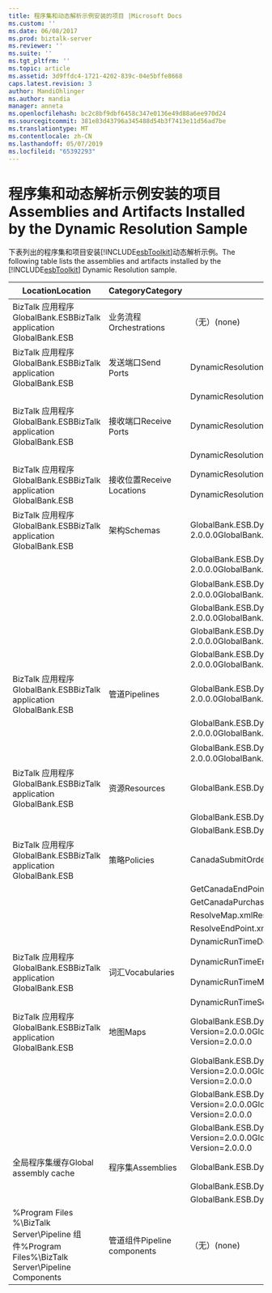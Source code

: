 ```yaml
---
title: 程序集和动态解析示例安装的项目 |Microsoft Docs
ms.custom: ''
ms.date: 06/08/2017
ms.prod: biztalk-server
ms.reviewer: ''
ms.suite: ''
ms.tgt_pltfrm: ''
ms.topic: article
ms.assetid: 3d9ffdc4-1721-4202-839c-04e5bffe8668
caps.latest.revision: 3
author: MandiOhlinger
ms.author: mandia
manager: anneta
ms.openlocfilehash: bc2c8bf9dbf6458c347e0136e49d88a6ee970d24
ms.sourcegitcommit: 381e83d43796a345488d54b3f7413e11d56ad7be
ms.translationtype: MT
ms.contentlocale: zh-CN
ms.lasthandoff: 05/07/2019
ms.locfileid: "65392293"
---
```

# <a name="assemblies-and-artifacts-installed-by-the-dynamic-resolution-sample"></a><span data-ttu-id="e08cd-102">程序集和动态解析示例安装的项目</span><span class="sxs-lookup"><span data-stu-id="e08cd-102">Assemblies and Artifacts Installed by the Dynamic Resolution Sample</span></span>
<span data-ttu-id="e08cd-103">下表列出的程序集和项目安装[!INCLUDE[esbToolkit](../includes/esbtoolkit-md.md)]动态解析示例。</span><span class="sxs-lookup"><span data-stu-id="e08cd-103">The following table lists the assemblies and artifacts installed by the [!INCLUDE[esbToolkit](../includes/esbtoolkit-md.md)] Dynamic Resolution sample.</span></span>  
  
|<span data-ttu-id="e08cd-104">Location</span><span class="sxs-lookup"><span data-stu-id="e08cd-104">Location</span></span>|<span data-ttu-id="e08cd-105">Category</span><span class="sxs-lookup"><span data-stu-id="e08cd-105">Category</span></span>|<span data-ttu-id="e08cd-106">名称和版本的组件</span><span class="sxs-lookup"><span data-stu-id="e08cd-106">Name and version of the component</span></span>|  
|--------------|--------------|---------------------------------------|  
|<span data-ttu-id="e08cd-107">BizTalk 应用程序 GlobalBank.ESB</span><span class="sxs-lookup"><span data-stu-id="e08cd-107">BizTalk application GlobalBank.ESB</span></span>|<span data-ttu-id="e08cd-108">业务流程</span><span class="sxs-lookup"><span data-stu-id="e08cd-108">Orchestrations</span></span>|<span data-ttu-id="e08cd-109">（无）</span><span class="sxs-lookup"><span data-stu-id="e08cd-109">(none)</span></span>|  
|<span data-ttu-id="e08cd-110">BizTalk 应用程序 GlobalBank.ESB</span><span class="sxs-lookup"><span data-stu-id="e08cd-110">BizTalk application GlobalBank.ESB</span></span>|<span data-ttu-id="e08cd-111">发送端口</span><span class="sxs-lookup"><span data-stu-id="e08cd-111">Send Ports</span></span>|<span data-ttu-id="e08cd-112">DynamicResolutionSolicitResp</span><span class="sxs-lookup"><span data-stu-id="e08cd-112">DynamicResolutionSolicitResp</span></span>|  
|||<span data-ttu-id="e08cd-113">DynamicResolutionOneWay</span><span class="sxs-lookup"><span data-stu-id="e08cd-113">DynamicResolutionOneWay</span></span>|  
|<span data-ttu-id="e08cd-114">BizTalk 应用程序 GlobalBank.ESB</span><span class="sxs-lookup"><span data-stu-id="e08cd-114">BizTalk application GlobalBank.ESB</span></span>|<span data-ttu-id="e08cd-115">接收端口</span><span class="sxs-lookup"><span data-stu-id="e08cd-115">Receive Ports</span></span>|<span data-ttu-id="e08cd-116">DynamicResolutionReqResp</span><span class="sxs-lookup"><span data-stu-id="e08cd-116">DynamicResolutionReqResp</span></span>|  
|||<span data-ttu-id="e08cd-117">DynamicResolution</span><span class="sxs-lookup"><span data-stu-id="e08cd-117">DynamicResolution</span></span>|  
|<span data-ttu-id="e08cd-118">BizTalk 应用程序 GlobalBank.ESB</span><span class="sxs-lookup"><span data-stu-id="e08cd-118">BizTalk application GlobalBank.ESB</span></span>|<span data-ttu-id="e08cd-119">接收位置</span><span class="sxs-lookup"><span data-stu-id="e08cd-119">Receive Locations</span></span>|<span data-ttu-id="e08cd-120">DynamicResolutionReqResp_SOAP</span><span class="sxs-lookup"><span data-stu-id="e08cd-120">DynamicResolutionReqResp_SOAP</span></span><br /><br /> <span data-ttu-id="e08cd-121">DynamicResolution_FILE</span><span class="sxs-lookup"><span data-stu-id="e08cd-121">DynamicResolution_FILE</span></span>|  
|<span data-ttu-id="e08cd-122">BizTalk 应用程序 GlobalBank.ESB</span><span class="sxs-lookup"><span data-stu-id="e08cd-122">BizTalk application GlobalBank.ESB</span></span>|<span data-ttu-id="e08cd-123">架构</span><span class="sxs-lookup"><span data-stu-id="e08cd-123">Schemas</span></span>|<span data-ttu-id="e08cd-124">GlobalBank.ESB.DynamicResolution.Schemas.CNPurchaseOrderResponse Version 2.0.0.0</span><span class="sxs-lookup"><span data-stu-id="e08cd-124">GlobalBank.ESB.DynamicResolution.Schemas.CNPurchaseOrderResponse Version 2.0.0.0</span></span>|  
|||<span data-ttu-id="e08cd-125">GlobalBank.ESB.DynamicResolution.Schemas.NAOrderDoc Version 2.0.0.0</span><span class="sxs-lookup"><span data-stu-id="e08cd-125">GlobalBank.ESB.DynamicResolution.Schemas.NAOrderDoc Version 2.0.0.0</span></span>|  
|||<span data-ttu-id="e08cd-126">GlobalBank.ESB.DynamicResolution.Schemas.NAOrderResponse 版本 2.0.0.0</span><span class="sxs-lookup"><span data-stu-id="e08cd-126">GlobalBank.ESB.DynamicResolution.Schemas.NAOrderResponse Version 2.0.0.0</span></span>|  
|||<span data-ttu-id="e08cd-127">GlobalBank.ESB.DynamicResolution.Schemas.CNOrderDoc Version 2.0.0.0</span><span class="sxs-lookup"><span data-stu-id="e08cd-127">GlobalBank.ESB.DynamicResolution.Schemas.CNOrderDoc Version 2.0.0.0</span></span>|  
|||<span data-ttu-id="e08cd-128">GlobalBank.ESB.DynamicResolution.Schemas.CNOrderResponse Version 2.0.0.0</span><span class="sxs-lookup"><span data-stu-id="e08cd-128">GlobalBank.ESB.DynamicResolution.Schemas.CNOrderResponse Version 2.0.0.0</span></span>|  
|||<span data-ttu-id="e08cd-129">GlobalBank.ESB.DynamicResolution.Schemas.CNPurchaseOrderDoc Version 2.0.0.0</span><span class="sxs-lookup"><span data-stu-id="e08cd-129">GlobalBank.ESB.DynamicResolution.Schemas.CNPurchaseOrderDoc Version 2.0.0.0</span></span>|  
|<span data-ttu-id="e08cd-130">BizTalk 应用程序 GlobalBank.ESB</span><span class="sxs-lookup"><span data-stu-id="e08cd-130">BizTalk application GlobalBank.ESB</span></span>|<span data-ttu-id="e08cd-131">管道</span><span class="sxs-lookup"><span data-stu-id="e08cd-131">Pipelines</span></span>|<span data-ttu-id="e08cd-132">GlobalBank.ESB.DynamicResolution.Pipelines.ESBReceiveSendXMLXML Version 2.0.0.0</span><span class="sxs-lookup"><span data-stu-id="e08cd-132">GlobalBank.ESB.DynamicResolution.Pipelines.ESBReceiveSendXMLXML Version 2.0.0.0</span></span>|  
|||<span data-ttu-id="e08cd-133">GlobalBank.ESB.DynamicResolution.Pipelines.ESBReceiveXML Version 2.0.0.0</span><span class="sxs-lookup"><span data-stu-id="e08cd-133">GlobalBank.ESB.DynamicResolution.Pipelines.ESBReceiveXML Version 2.0.0.0</span></span>|  
|||<span data-ttu-id="e08cd-134">GlobalBank.ESB.DynamicResolution.Pipelines.ESBPassThrough 版本 2.0.0.0</span><span class="sxs-lookup"><span data-stu-id="e08cd-134">GlobalBank.ESB.DynamicResolution.Pipelines.ESBPassThrough Version 2.0.0.0</span></span>|  
|<span data-ttu-id="e08cd-135">BizTalk 应用程序 GlobalBank.ESB</span><span class="sxs-lookup"><span data-stu-id="e08cd-135">BizTalk application GlobalBank.ESB</span></span>|<span data-ttu-id="e08cd-136">资源</span><span class="sxs-lookup"><span data-stu-id="e08cd-136">Resources</span></span>|<span data-ttu-id="e08cd-137">GlobalBank.ESB.DynamicResolution.Pipelines Version 2.0.0.0</span><span class="sxs-lookup"><span data-stu-id="e08cd-137">GlobalBank.ESB.DynamicResolution.Pipelines Version 2.0.0.0</span></span>|  
|||<span data-ttu-id="e08cd-138">GlobalBank.ESB.DynamicResolution.Schemas Version 2.0.0.0</span><span class="sxs-lookup"><span data-stu-id="e08cd-138">GlobalBank.ESB.DynamicResolution.Schemas Version 2.0.0.0</span></span>|  
|||<span data-ttu-id="e08cd-139">GlobalBank.ESB.DynamicResolution.Transforms Version 2.0.0.0</span><span class="sxs-lookup"><span data-stu-id="e08cd-139">GlobalBank.ESB.DynamicResolution.Transforms Version 2.0.0.0</span></span>|  
|<span data-ttu-id="e08cd-140">BizTalk 应用程序 GlobalBank.ESB</span><span class="sxs-lookup"><span data-stu-id="e08cd-140">BizTalk application GlobalBank.ESB</span></span>|<span data-ttu-id="e08cd-141">策略</span><span class="sxs-lookup"><span data-stu-id="e08cd-141">Policies</span></span>|<span data-ttu-id="e08cd-142">CanadaSubmitOrderMaps.xml</span><span class="sxs-lookup"><span data-stu-id="e08cd-142">CanadaSubmitOrderMaps.xml</span></span>|  
|||<span data-ttu-id="e08cd-143">GetCanadaEndPoint.xml</span><span class="sxs-lookup"><span data-stu-id="e08cd-143">GetCanadaEndPoint.xml</span></span>|  
|||<span data-ttu-id="e08cd-144">GetCanadaPurchaseEndPoint.xml</span><span class="sxs-lookup"><span data-stu-id="e08cd-144">GetCanadaPurchaseEndPoint.xml</span></span>|  
|||<span data-ttu-id="e08cd-145">ResolveMap.xml</span><span class="sxs-lookup"><span data-stu-id="e08cd-145">ResolveMap.xml</span></span>|  
|||<span data-ttu-id="e08cd-146">ResolveEndPoint.xml</span><span class="sxs-lookup"><span data-stu-id="e08cd-146">ResolveEndPoint.xml</span></span>|  
|<span data-ttu-id="e08cd-147">BizTalk 应用程序 GlobalBank.ESB</span><span class="sxs-lookup"><span data-stu-id="e08cd-147">BizTalk application GlobalBank.ESB</span></span>|<span data-ttu-id="e08cd-148">词汇</span><span class="sxs-lookup"><span data-stu-id="e08cd-148">Vocabularies</span></span>|<span data-ttu-id="e08cd-149">DynamicRunTimeDocSpecs.xml</span><span class="sxs-lookup"><span data-stu-id="e08cd-149">DynamicRunTimeDocSpecs.xml</span></span><br /><br /> <span data-ttu-id="e08cd-150">DynamicRunTimeEndPoints.xml</span><span class="sxs-lookup"><span data-stu-id="e08cd-150">DynamicRunTimeEndPoints.xml</span></span><br /><br /> <span data-ttu-id="e08cd-151">DynamicRunTimeMapTypes.xml</span><span class="sxs-lookup"><span data-stu-id="e08cd-151">DynamicRunTimeMapTypes.xml</span></span><br /><br /> <span data-ttu-id="e08cd-152">DynamicRunTimeServiceActions.xml</span><span class="sxs-lookup"><span data-stu-id="e08cd-152">DynamicRunTimeServiceActions.xml</span></span>|  
|<span data-ttu-id="e08cd-153">BizTalk 应用程序 GlobalBank.ESB</span><span class="sxs-lookup"><span data-stu-id="e08cd-153">BizTalk application GlobalBank.ESB</span></span>|<span data-ttu-id="e08cd-154">地图</span><span class="sxs-lookup"><span data-stu-id="e08cd-154">Maps</span></span>|<span data-ttu-id="e08cd-155">GlobalBank.ESB.DynamicResolution.Transforms.SubmitPurchaseOrderResponseCN_To_SubmitOrderResponseNA Version=2.0.0.0</span><span class="sxs-lookup"><span data-stu-id="e08cd-155">GlobalBank.ESB.DynamicResolution.Transforms.SubmitPurchaseOrderResponseCN_To_SubmitOrderResponseNA Version=2.0.0.0</span></span>|  
|||<span data-ttu-id="e08cd-156">GlobalBank.ESB.DynamicResolution.Transforms.SubmitOrderRequestNA_To_SubmitOrderRequestCN Version=2.0.0.0</span><span class="sxs-lookup"><span data-stu-id="e08cd-156">GlobalBank.ESB.DynamicResolution.Transforms.SubmitOrderRequestNA_To_SubmitOrderRequestCN Version=2.0.0.0</span></span>|  
|||<span data-ttu-id="e08cd-157">GlobalBank.ESB.DynamicResolution.Transforms.SubmitOrderRequestNA_To_SubmitPurchaseOrderRequestCN Version=2.0.0.0</span><span class="sxs-lookup"><span data-stu-id="e08cd-157">GlobalBank.ESB.DynamicResolution.Transforms.SubmitOrderRequestNA_To_SubmitPurchaseOrderRequestCN Version=2.0.0.0</span></span>|  
|||<span data-ttu-id="e08cd-158">GlobalBank.ESB.DynamicResolution.Transforms.SubmitOrderResponseCN_To_SubmitOrderResponseNA Version=2.0.0.0</span><span class="sxs-lookup"><span data-stu-id="e08cd-158">GlobalBank.ESB.DynamicResolution.Transforms.SubmitOrderResponseCN_To_SubmitOrderResponseNA Version=2.0.0.0</span></span>|  
|<span data-ttu-id="e08cd-159">全局程序集缓存</span><span class="sxs-lookup"><span data-stu-id="e08cd-159">Global assembly cache</span></span>|<span data-ttu-id="e08cd-160">程序集</span><span class="sxs-lookup"><span data-stu-id="e08cd-160">Assemblies</span></span>|<span data-ttu-id="e08cd-161">GlobalBank.ESB.DynamicResolution.Pipelines Version 2.0.0.0</span><span class="sxs-lookup"><span data-stu-id="e08cd-161">GlobalBank.ESB.DynamicResolution.Pipelines Version 2.0.0.0</span></span>|  
|||<span data-ttu-id="e08cd-162">GlobalBank.ESB.DynamicResolution.Schemas Version 2.0.0.0</span><span class="sxs-lookup"><span data-stu-id="e08cd-162">GlobalBank.ESB.DynamicResolution.Schemas Version 2.0.0.0</span></span>|  
|||<span data-ttu-id="e08cd-163">GlobalBank.ESB.DynamicResolution.Transforms Version 2.0.0.0</span><span class="sxs-lookup"><span data-stu-id="e08cd-163">GlobalBank.ESB.DynamicResolution.Transforms Version 2.0.0.0</span></span>|  
|<span data-ttu-id="e08cd-164">%Program Files %\\BizTalk Server\Pipeline 组件</span><span class="sxs-lookup"><span data-stu-id="e08cd-164">%Program Files%\\BizTalk Server\Pipeline Components</span></span>|<span data-ttu-id="e08cd-165">管道组件</span><span class="sxs-lookup"><span data-stu-id="e08cd-165">Pipeline components</span></span>|<span data-ttu-id="e08cd-166">（无）</span><span class="sxs-lookup"><span data-stu-id="e08cd-166">(none)</span></span>|